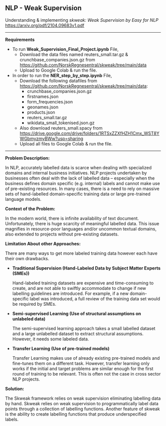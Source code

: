 ## NLP - Weak Supervision

Understanding & implementing *skweak: Weak Supervision by Easy for NLP* 
https://arxiv.org/pdf/2104.09683v1.pdf

****
**Requirements**
* To run **Weak_Supervision_Final_Project.ipynb** File, 
     * Download the data files named reuters_small.tar.gz & crunchbase_companies.json.gz from https://github.com/NorskRegnesentral/skweak/tree/main/data
     * Upload to Google Colab & run the file.
* In order to run the **NER_step_by_step.ipynb** File,
     * Download the following datafiles from https://github.com/NorskRegnesentral/skweak/tree/main/data: 
          * crunchbase_companies.json.gz
          * firstnames.json
          * form_frequencies.json
          * geonames.json
          * products.json
          * reuters_small.tar.gz
          * wikidata_small_tokenised.json.gz
     * Also download reuters_small.spacy from https://drive.google.com/drive/folders/1RTSxZZXfHZH1Cmx_WST8YWGbmyzmyBWw?usp=sharing
     * Upload all files to Google Colab & run the file.
****

**Problem Description:**

In NLP, accurately labelled data is scarce when dealing with specialized domains and internal business initiatives. NLP projects undertaken by businesses often deal with the lack of labelled data – especially when the business defines domain specific (e.g. internal) labels and cannot make use of pre-existing resources. In many cases, there is a need to rely on massive sets of hand-labelled domain-specific training data or large pre-trained language models.

**Context of the Problem:**

In the modern world, there is infinite availability of text document. Unfortunately, there is huge scarcity of meaningful labelled data. This issue magnifies in resource-poor languages and/or uncommon textual domains, also extended to projects without pre-existing datasets.

**Limitation About other Approaches:**

There are many ways to get more labeled training data however each have their own drawbacks.

* **Traditional Supervision (Hand-Labeled Data by Subject Matter Experts (SMEs))**

     Hand-labeled training datasets are expensive and time-consuming to create, and are not able to swiftly accommodate to change if new labelling guidelines are introduced. For example, if a new domain-specific label was introduced, a full review of the training data set would be required by SMEs.

* **Semi-supervised Learning (Use of structural assumptions on unlabeled data)**

     The semi-supervised learning approach takes a small labelled dataset and a large unlabelled dataset to extract structural assumptions. However, it needs some labeled data.

* **Transfer Learning (Use of pre-trained models)**

     Transfer Learning makes use of already existing pre-trained models and fine-tunes them on a different task. However, transfer learning only works if the initial and target problems are similar enough for the first round of training to be relevant. This is often not the case in cross sector NLP projects.

**Solution:**

The Skweak framework relies on weak supervision eliminating labelling data by hand. Skweak relies on weak supervision to programmatically label data points through a collection of labelling functions. Another feature of skweak is the ability to create labelling functions that produce underspecified labels.
